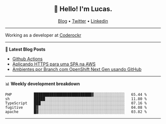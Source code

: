 <h2 align="center">👋 Hello! I'm Lucas.</h2>
<p align="center">
  <a href="https://www.lucassabreu.net.br/">Blog</a> •
  <a href="https://twitter.com/lucassabreu">Twitter</a> •
  <a href="https://www.linkedin.com/in/lucassantosabreu/">Linkedin</a>
</p>

---

Working as a developer at [Coderockr](https://github.com/Coderockr)

---

**📝 Latest Blog Posts**

<!-- BLOG-POST-LIST:START -->
- [Github Actions](https://www.lucassabreu.net.br/post/github-actions/)
- [Aplicando HTTPS para uma SPA na AWS](https://www.lucassabreu.net.br/post/aplicando-https-para-uma-spa-na-aws/)
- [Ambientes por Branch com OpenShift Next Gen usando GitHub](https://www.lucassabreu.net.br/post/ambientes-por-branch-com-openshift-next-gen-usando-github/)
<!-- BLOG-POST-LIST:END -->

---

📊 **Weekly development breakdown**
<!--START_SECTION:waka-->
```text
PHP          ██████████████████████████▓░░░░░░░░░░░░░░   65.44 % 
sh           █████░░░░░░░░░░░░░░░░░░░░░░░░░░░░░░░░░░░░   11.80 % 
TypeScript   ███░░░░░░░░░░░░░░░░░░░░░░░░░░░░░░░░░░░░░░   07.16 % 
fugitive     █▓░░░░░░░░░░░░░░░░░░░░░░░░░░░░░░░░░░░░░░░   04.08 % 
apache       █▓░░░░░░░░░░░░░░░░░░░░░░░░░░░░░░░░░░░░░░░   03.82 % 
```
<!--END_SECTION:waka-->

---
